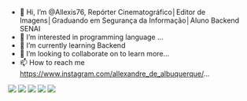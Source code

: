 - 👋 Hi, I’m @Allexis76, Repórter Cinematográfico│Editor de Imagens│Graduando em Segurança da Informação│Aluno Backend SENAI
- 👀 I’m interested in programming language ...
- 🌱 I’m currently learning  Backend
- 💞️ I’m looking to collaborate on to learn more...
- 📫 How to reach me https://www.instagram.com/allexandre_de_albuquerque/...


<div>
  <a href="https://[www.youtube.com/channel/UC_-uuuZbY0AAt9CViNzvc-Q](https://www.youtube.com/channel/UCt4jxST7FKF0HQOC9iLsFMA)" target="_blank"><img src="https://img.shields.io/badge/YouTube-FF0000? style=for-the-badge&logo=youtube&logoColor=white" target="_blank"></a>
  <a href="https://www.instagram.com/allexandre_de_albuquerque/" target="_blank"><img src="https://img.shields.io/badge/-Instagram-%23E4405F?style=for-the- badge&logo=instagram&logoColor=white" target="_blank"></a>
<a href="https://Allexis76#5939" target="_blank"><img src="https://img.shields.io/badge/Discord-7289DA?style=for-the-badge&logo= discord&logoColor=white" target="_blank"></a>
  <a href = "mailto:allexisseginfo@gmail.com"><img src="https://img.shields.io/badge/-Gmail-%23333?style=for-the-badge&logo=gmail&logoColor=white" alvo ="_blank"></a>
  <a href="https://https://www.linkedin.com/in/allexandre-de-albuquerque-659a79239/" target="_blank"><img src="https://img.shields.io/badge/-LinkedIn-% 230077B5?style=for-the-badge&logo=linkedin&logoColor=white" target="_blank"></a>
  
</div>

 

<!---
Allexis76/Allexis76 is a ✨ special ✨ repository because its `README.md` (this file) appears on your GitHub profile.
You can click the Preview link to take a look at your changes.
--->
